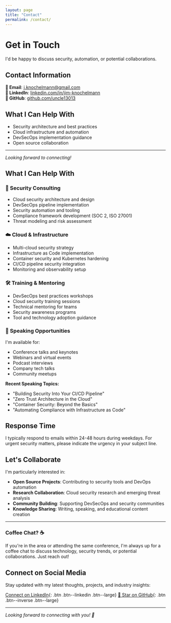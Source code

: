 ```yaml
---
layout: page
title: "Contact"
permalink: /contact/
---
```


# Get in Touch

I'd be happy to discuss security, automation, or potential collaborations.

## Contact Information

**📧 Email**: [j.knochelmann@gmail.com](mailto:j.knochelmann@gmail.com)  
**💼 LinkedIn**: [linkedin.com/in/jim-knochelmann](https://www.linkedin.com/in/jim-knochelmann/)  
**🐙 GitHub**: [github.com/uncle13013](https://github.com/uncle13013)

## What I Can Help With

- Security architecture and best practices
- Cloud infrastructure and automation
- DevSecOps implementation guidance
- Open source collaboration

---

*Looking forward to connecting!*

## What I Can Help With

### 🔐 Security Consulting
- Cloud security architecture and design
- DevSecOps pipeline implementation
- Security automation and tooling
- Compliance framework development (SOC 2, ISO 27001)
- Threat modeling and risk assessment

### ☁️ Cloud & Infrastructure
- Multi-cloud security strategy
- Infrastructure as Code implementation
- Container security and Kubernetes hardening
- CI/CD pipeline security integration
- Monitoring and observability setup

### 🛠️ Training & Mentoring
- DevSecOps best practices workshops
- Cloud security training sessions
- Technical mentoring for teams
- Security awareness programs
- Tool and technology adoption guidance

### 🎤 Speaking Opportunities
I'm available for:
- Conference talks and keynotes
- Webinars and virtual events
- Podcast interviews
- Company tech talks
- Community meetups

**Recent Speaking Topics:**
- "Building Security Into Your CI/CD Pipeline"
- "Zero Trust Architecture in the Cloud"
- "Container Security: Beyond the Basics"
- "Automating Compliance with Infrastructure as Code"

## Response Time

I typically respond to emails within 24-48 hours during weekdays. For urgent security matters, please indicate the urgency in your subject line.

## Let's Collaborate

I'm particularly interested in:
- **Open Source Projects**: Contributing to security tools and DevOps automation
- **Research Collaboration**: Cloud security research and emerging threat analysis
- **Community Building**: Supporting DevSecOps and security communities
- **Knowledge Sharing**: Writing, speaking, and educational content creation

---

### Coffee Chat? ☕

If you're in the area or attending the same conference, I'm always up for a coffee chat to discuss technology, security trends, or potential collaborations. Just reach out!

## Connect on Social Media

Stay updated with my latest thoughts, projects, and industry insights:

[ Connect on LinkedIn](https://www.linkedin.com/in/jim-knochelmann/){: .btn .btn--linkedin .btn--large}
[🐙 Star on GitHub](https://github.com/uncle13013){: .btn .btn--inverse .btn--large}

---

*Looking forward to connecting with you! 🚀*
